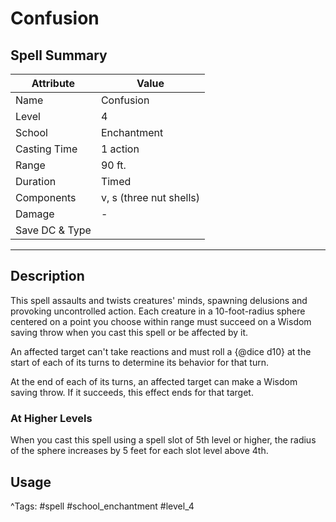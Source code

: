 # Confusion

## Spell Summary

| Attribute        | Value                  |
|------------------|------------------------|
| Name             | Confusion                 |
| Level            | 4                |
| School           | Enchantment          |
| Casting Time     | 1 action              |
| Range            | 90 ft.            |
| Duration         | Timed             |
| Components       | v, s (three nut shells)             |
| Damage           | -               |
| Save DC & Type   |              |

---

## Description

This spell assaults and twists creatures' minds, spawning delusions and provoking uncontrolled action. Each creature in a 10-foot-radius sphere centered on a point you choose within range must succeed on a Wisdom saving throw when you cast this spell or be affected by it.

An affected target can't take reactions and must roll a {@dice d10} at the start of each of its turns to determine its behavior for that turn.

At the end of each of its turns, an affected target can make a Wisdom saving throw. If it succeeds, this effect ends for that target.

### At Higher Levels
When you cast this spell using a spell slot of 5th level or higher, the radius of the sphere increases by 5 feet for each slot level above 4th.

## Usage


^Tags: #spell #school_enchantment #level_4